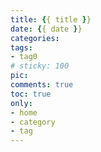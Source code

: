 ```yaml
---
title: {{ title }}
date: {{ date }}
categories:
tags:
- tag0
# sticky: 100
pic:
comments: true
toc: true
only:
- home
- category
- tag
---
```

